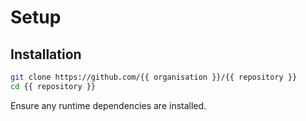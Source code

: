 # Setup

## Installation

```bash
git clone https://github.com/{{ organisation }}/{{ repository }}
cd {{ repository }}
```

Ensure any runtime dependencies are installed.
